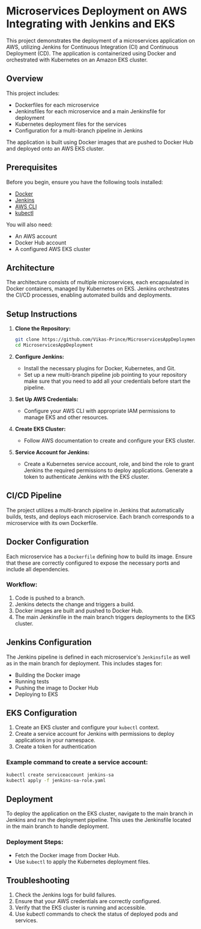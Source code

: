 # Microservices Deployment on AWS Integrating with Jenkins and EKS

This project demonstrates the deployment of a microservices application on AWS, utilizing Jenkins for Continuous Integration (CI) and Continuous Deployment (CD). The application is containerized using Docker and orchestrated with Kubernetes on an Amazon EKS cluster.

## Overview

This project includes:

- Dockerfiles for each microservice
- Jenkinsfiles for each microservice and a main Jenkinsfile for deployment
- Kubernetes deployment files for the services
- Configuration for a multi-branch pipeline in Jenkins

The application is built using Docker images that are pushed to Docker Hub and deployed onto an AWS EKS cluster.

## Prerequisites

Before you begin, ensure you have the following tools installed:

- [Docker](https://www.docker.com/)
- [Jenkins](https://www.jenkins.io/)
- [AWS CLI](https://aws.amazon.com/cli/)
- [kubectl](https://kubernetes.io/docs/tasks/tools/install-kubectl/)

You will also need:

- An AWS account
- Docker Hub account
- A configured AWS EKS cluster

## Architecture

The architecture consists of multiple microservices, each encapsulated in Docker containers, managed by Kubernetes on EKS. Jenkins orchestrates the CI/CD processes, enabling automated builds and deployments.

## Setup Instructions

1. **Clone the Repository:**

   ```bash
   git clone https://github.com/Vikas-Prince/MicroservicesAppDeployment
   cd MicroservicesAppDeployment
   ```

2. **Configure Jenkins:**

   - Install the necessary plugins for Docker, Kubernetes, and Git.
   - Set up a new multi-branch pipeline job pointing to your repository make sure that you need to add all your credentials before start the pipeline.

3. **Set Up AWS Credentials:**

   - Configure your AWS CLI with appropriate IAM permissions to manage EKS and other resources.

4. **Create EKS Cluster:**

   - Follow AWS documentation to create and configure your EKS cluster.

5. **Service Account for Jenkins:**
   - Create a Kubernetes service account, role, and bind the role to grant Jenkins the required permissions to deploy applications. Generate a token to authenticate Jenkins with the EKS cluster.

## CI/CD Pipeline

The project utilizes a multi-branch pipeline in Jenkins that automatically builds, tests, and deploys each microservice. Each branch corresponds to a microservice with its own Dockerfile.

## Docker Configuration

Each microservice has a `Dockerfile` defining how to build its image. Ensure that these are correctly configured to expose the necessary ports and include all dependencies.

### Workflow:

1. Code is pushed to a branch.
2. Jenkins detects the change and triggers a build.
3. Docker images are built and pushed to Docker Hub.
4. The main Jenkinsfile in the main branch triggers deployments to the EKS cluster.

## Jenkins Configuration

The Jenkins pipeline is defined in each microservice's `Jenkinsfile` as well as in the main branch for deployment. This includes stages for:

- Building the Docker image
- Running tests
- Pushing the image to Docker Hub
- Deploying to EKS

## EKS Configuration

1. Create an EKS cluster and configure your `kubectl` context.
2. Create a service account for Jenkins with permissions to deploy applications in your namespace.
3. Create a token for authentication

### Example command to create a service account:

```bash
kubectl create serviceaccount jenkins-sa
kubectl apply -f jenkins-sa-role.yaml
```

## Deployment

To deploy the application on the EKS cluster, navigate to the main branch in Jenkins and run the deployment pipeline. This uses the Jenkinsfile located in the main branch to handle deployment.

### Deployment Steps:

- Fetch the Docker image from Docker Hub.
- Use `kubectl` to apply the Kubernetes deployment files.

## Troubleshooting

1. Check the Jenkins logs for build failures.
2. Ensure that your AWS credentials are correctly configured.
3. Verify that the EKS cluster is running and accessible.
4. Use kubectl commands to check the status of deployed pods and services.
